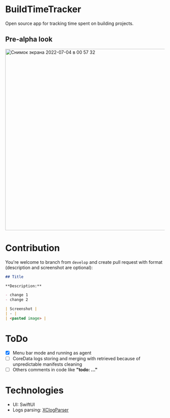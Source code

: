 # BuildTimeTracker

Open source app for tracking time spent on building projects.

## Pre-alpha look

<img width="572" alt="Снимок экрана 2022-07-04 в 00 57 32" src="https://github.com/ElysiumWhale/BuildTimeTracker/assets/38838291/3331e860-a457-4c59-be15-78dcbe9a7748">


# Contribution

You're welcome to branch from `develop` and create pull request with format (description and screenshot are optional):

```md
## Title 

**Description:**

- change 1
- change 2

| Screenshot |
| - |
| <pasted image> |
```

# ToDo

- [x] Menu bar mode and running as agent
- [ ] CoreData logs storing and merging with retrieved because of unpredictable manifests cleaning
- [ ] Others comments in code like **"todo: ..."**

# Technologies

- UI: SwiftUI
- Logs parsing: [XClogParser](https://github.com/MobileNativeFoundation/XCLogParser)
